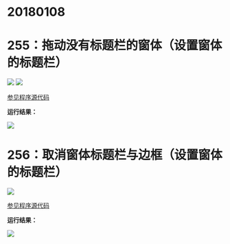 # 20180108

# 255：拖动没有标题栏的窗体（设置窗体的标题栏）

<img src="http://image.renkaigis.com/keepcoding/2018010801.png">
<img src="http://image.renkaigis.com/keepcoding/2018010802.png">

<a href="https://github.com/renkaigis/KeepCoding/tree/master/2018/01/08" target="_blank">参见程序源代码</a>

**运行结果：**

<img src="http://image.renkaigis.com/keepcoding/2018010803.png">

# 256：取消窗体标题栏与边框（设置窗体的标题栏）

<img src="http://image.renkaigis.com/keepcoding/2018010804.png">

<a href="https://github.com/renkaigis/KeepCoding/tree/master/2018/01/08" target="_blank">参见程序源代码</a>

**运行结果：**

<img src="http://image.renkaigis.com/keepcoding/2018010805.png">

